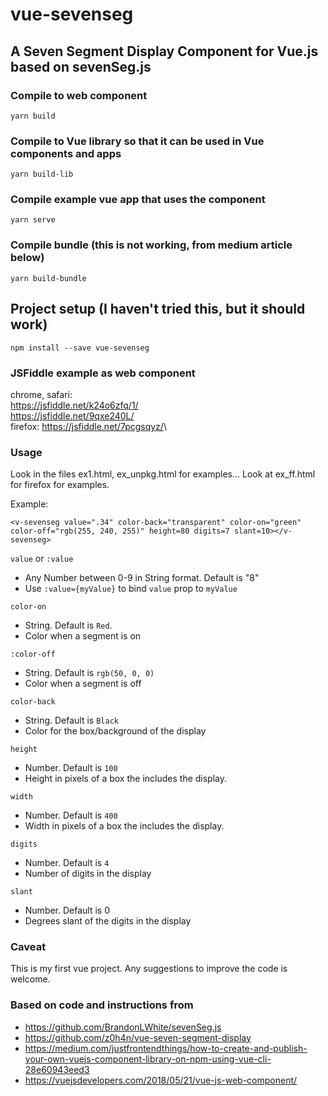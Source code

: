 # vue-sevenseg

## A Seven Segment Display Component for Vue.js based on sevenSeg.js

### Compile to web component
```
yarn build
```
### Compile to Vue library so that it can be used in Vue components and apps
```
yarn build-lib
```
### Compile example vue app that uses the component
```
yarn serve
```
### Compile bundle (this is not working, from medium article below)
```
yarn build-bundle
```
## Project setup (I haven't tried this, but it should work)
```
npm install --save vue-sevenseg
```

### JSFiddle example as web component
chrome, safari:\
<https://jsfiddle.net/k24o6zfq/1/>\
<https://jsfiddle.net/9qxe240L/>\
firefox:
<https://jsfiddle.net/7pcgsqyz/>\
### Usage

Look in the files ex1.html, ex_unpkg.html for examples... Look at ex_ff.html for firefox for examples.

Example:

```
<v-sevenseg value=".34" color-back="transparent" color-on="green" color-off="rgb(255, 240, 255)" height=80 digits=7 slant=10></v-sevenseg>
```

`value` or `:value`
- Any Number between 0-9 in String format. Default is "8"
- Use `:value={myValue}` to bind `value` prop to `myValue`

`color-on`
- String. Default is `Red`.
- Color when a segment is on

`:color-off`
- String. Default is `rgb(50, 0, 0)`
- Color when a segment is off
  
`color-back`
- String. Default is `Black`
- Color for the box/background of the display

`height`
- Number. Default is `100`
- Height in pixels of a box the includes the display.

`width`
- Number. Default is `400`
- Width in pixels of a box the includes the display.

`digits`
- Number. Default is `4`
- Number of digits in the display

`slant`
- Number. Default is 0
- Degrees slant of the digits in the display

### Caveat

This is my first vue project.  Any suggestions to improve the code is welcome.

### Based on code and instructions from

- <https://github.com/BrandonLWhite/sevenSeg.js>
- <https://github.com/z0h4n/vue-seven-segment-display>
- <https://medium.com/justfrontendthings/how-to-create-and-publish-your-own-vuejs-component-library-on-npm-using-vue-cli-28e60943eed3>
- <https://vuejsdevelopers.com/2018/05/21/vue-js-web-component/>
